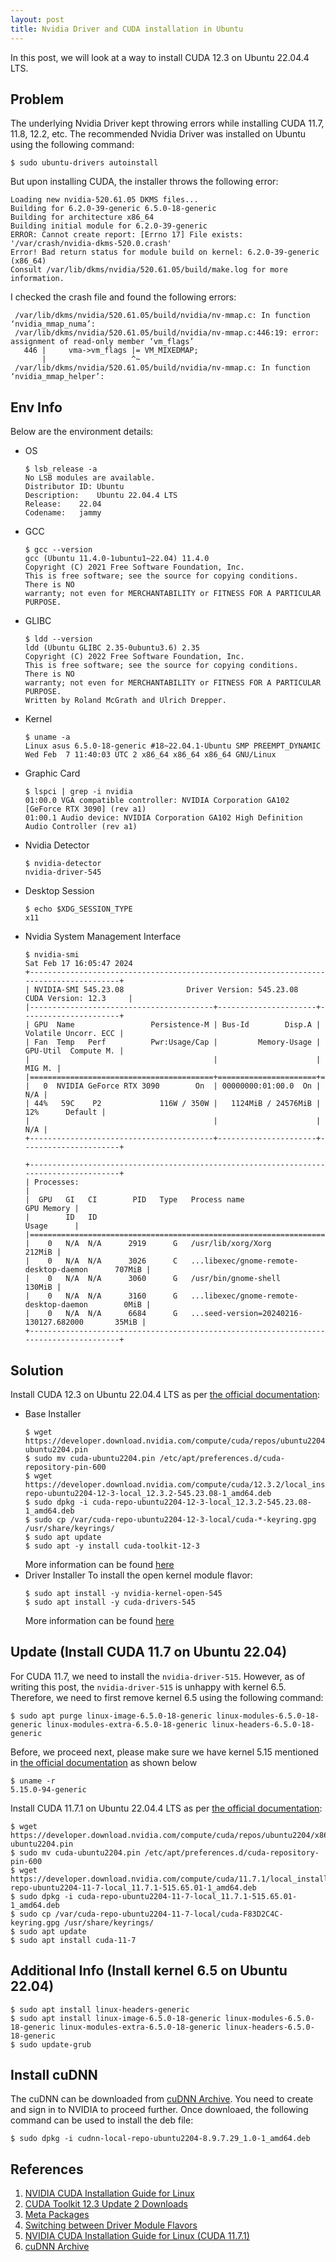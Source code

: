 ```yaml
---
layout: post
title: Nvidia Driver and CUDA installation in Ubuntu
---
```


In this post, we will look at a way to install CUDA 12.3 on Ubuntu 22.04.4 LTS.

Problem
-------
The underlying Nvidia Driver kept throwing errors while installing CUDA 11.7, 11.8, 12.2, etc. The recommended Nvidia Driver was installed on Ubuntu using the following command:
```console
$ sudo ubuntu-drivers autoinstall
```

But upon installing CUDA, the installer throws the following error:
```
Loading new nvidia-520.61.05 DKMS files...
Building for 6.2.0-39-generic 6.5.0-18-generic
Building for architecture x86_64
Building initial module for 6.2.0-39-generic
ERROR: Cannot create report: [Errno 17] File exists: '/var/crash/nvidia-dkms-520.0.crash'
Error! Bad return status for module build on kernel: 6.2.0-39-generic (x86_64)
Consult /var/lib/dkms/nvidia/520.61.05/build/make.log for more information.
```

I checked the crash file and found the following errors:
```
 /var/lib/dkms/nvidia/520.61.05/build/nvidia/nv-mmap.c: In function ‘nvidia_mmap_numa’:
 /var/lib/dkms/nvidia/520.61.05/build/nvidia/nv-mmap.c:446:19: error: assignment of read-only member ‘vm_flags’
   446 |     vma->vm_flags |= VM_MIXEDMAP;
       |                   ^~
 /var/lib/dkms/nvidia/520.61.05/build/nvidia/nv-mmap.c: In function ‘nvidia_mmap_helper’:
```

Env Info
--------
Below are the environment details:

* OS
    ```console
    $ lsb_release -a
    No LSB modules are available.
    Distributor ID:	Ubuntu
    Description:	Ubuntu 22.04.4 LTS
    Release:	22.04
    Codename:	jammy
    ```
* GCC
    ```console
    $ gcc --version
    gcc (Ubuntu 11.4.0-1ubuntu1~22.04) 11.4.0
    Copyright (C) 2021 Free Software Foundation, Inc.
    This is free software; see the source for copying conditions.  There is NO
    warranty; not even for MERCHANTABILITY or FITNESS FOR A PARTICULAR PURPOSE.
    ```
* GLIBC
    ```console
    $ ldd --version
    ldd (Ubuntu GLIBC 2.35-0ubuntu3.6) 2.35
    Copyright (C) 2022 Free Software Foundation, Inc.
    This is free software; see the source for copying conditions.  There is NO
    warranty; not even for MERCHANTABILITY or FITNESS FOR A PARTICULAR PURPOSE.
    Written by Roland McGrath and Ulrich Drepper.
    ```
* Kernel
    ```console
    $ uname -a
    Linux asus 6.5.0-18-generic #18~22.04.1-Ubuntu SMP PREEMPT_DYNAMIC Wed Feb  7 11:40:03 UTC 2 x86_64 x86_64 x86_64 GNU/Linux
    ```
* Graphic Card
    ```console
    $ lspci | grep -i nvidia
    01:00.0 VGA compatible controller: NVIDIA Corporation GA102 [GeForce RTX 3090] (rev a1)
    01:00.1 Audio device: NVIDIA Corporation GA102 High Definition Audio Controller (rev a1)
    ```
* Nvidia Detector
    ```console
    $ nvidia-detector
    nvidia-driver-545
    ```
* Desktop Session
    ```console
    $ echo $XDG_SESSION_TYPE
    x11
    ```
* Nvidia System Management Interface
    ```console
    $ nvidia-smi
    Sat Feb 17 16:05:47 2024
    +---------------------------------------------------------------------------------------+
    | NVIDIA-SMI 545.23.08              Driver Version: 545.23.08    CUDA Version: 12.3     |
    |-----------------------------------------+----------------------+----------------------+
    | GPU  Name                 Persistence-M | Bus-Id        Disp.A | Volatile Uncorr. ECC |
    | Fan  Temp   Perf          Pwr:Usage/Cap |         Memory-Usage | GPU-Util  Compute M. |
    |                                         |                      |               MIG M. |
    |=========================================+======================+======================|
    |   0  NVIDIA GeForce RTX 3090        On  | 00000000:01:00.0  On |                  N/A |
    | 44%   59C    P2             116W / 350W |   1124MiB / 24576MiB |     12%      Default |
    |                                         |                      |                  N/A |
    +-----------------------------------------+----------------------+----------------------+
                                                                                             
    +---------------------------------------------------------------------------------------+
    | Processes:                                                                            |
    |  GPU   GI   CI        PID   Type   Process name                            GPU Memory |
    |        ID   ID                                                             Usage      |
    |=======================================================================================|
    |    0   N/A  N/A      2919      G   /usr/lib/xorg/Xorg                          212MiB |
    |    0   N/A  N/A      3026      C   ...libexec/gnome-remote-desktop-daemon      707MiB |
    |    0   N/A  N/A      3060      G   /usr/bin/gnome-shell                        130MiB |
    |    0   N/A  N/A      3160      G   ...libexec/gnome-remote-desktop-daemon        0MiB |
    |    0   N/A  N/A      6684      G   ...seed-version=20240216-130127.682000       35MiB |
    +---------------------------------------------------------------------------------------+
    ```

Solution
--------
Install CUDA 12.3 on Ubuntu 22.04.4 LTS as per [the official documentation](https://developer.nvidia.com/cuda-downloads?target_os=Linux&target_arch=x86_64&Distribution=Ubuntu&target_version=22.04&target_type=deb_local):

* Base Installer
    ```console
    $ wget https://developer.download.nvidia.com/compute/cuda/repos/ubuntu2204/x86_64/cuda-ubuntu2204.pin
    $ sudo mv cuda-ubuntu2204.pin /etc/apt/preferences.d/cuda-repository-pin-600
    $ wget https://developer.download.nvidia.com/compute/cuda/12.3.2/local_installers/cuda-repo-ubuntu2204-12-3-local_12.3.2-545.23.08-1_amd64.deb
    $ sudo dpkg -i cuda-repo-ubuntu2204-12-3-local_12.3.2-545.23.08-1_amd64.deb
    $ sudo cp /var/cuda-repo-ubuntu2204-12-3-local/cuda-*-keyring.gpg /usr/share/keyrings/
    $ sudo apt update
    $ sudo apt -y install cuda-toolkit-12-3
    ```
    More information can be found [here](https://docs.nvidia.com/cuda/cuda-installation-guide-linux/#meta-packages)
* Driver Installer
To install the open kernel module flavor:
    ```console
    $ sudo apt install -y nvidia-kernel-open-545
    $ sudo apt install -y cuda-drivers-545
    ```
    More information can be found [here](https://docs.nvidia.com/cuda/cuda-installation-guide-linux/#switching-between-driver-module-flavors)

Update (Install CUDA 11.7 on Ubuntu 22.04)
--------
For CUDA 11.7, we need to install the `nvidia-driver-515`. However, as of writing this post, the `nvidia-driver-515` is unhappy with kernel 6.5. Therefore, we need to first remove kernel 6.5 using the following command:

```console
$ sudo apt purge linux-image-6.5.0-18-generic linux-modules-6.5.0-18-generic linux-modules-extra-6.5.0-18-generic linux-headers-6.5.0-18-generic
```

Before, we proceed next, please make sure we have kernel 5.15 mentioned in [the official documentation](https://docs.nvidia.com/cuda/archive/11.7.1/cuda-installation-guide-linux/index.html) as shown below
```console
$ uname -r
5.15.0-94-generic
```

Install CUDA 11.7.1 on Ubuntu 22.04.4 LTS as per [the official documentation](https://developer.nvidia.com/cuda-11-7-1-download-archive?target_os=Linux&target_arch=x86_64&Distribution=Ubuntu&target_version=22.04&target_type=deb_local):

```console
$ wget https://developer.download.nvidia.com/compute/cuda/repos/ubuntu2204/x86_64/cuda-ubuntu2204.pin
$ sudo mv cuda-ubuntu2204.pin /etc/apt/preferences.d/cuda-repository-pin-600
$ wget https://developer.download.nvidia.com/compute/cuda/11.7.1/local_installers/cuda-repo-ubuntu2204-11-7-local_11.7.1-515.65.01-1_amd64.deb
$ sudo dpkg -i cuda-repo-ubuntu2204-11-7-local_11.7.1-515.65.01-1_amd64.deb 
$ sudo cp /var/cuda-repo-ubuntu2204-11-7-local/cuda-F83D2C4C-keyring.gpg /usr/share/keyrings/
$ sudo apt update
$ sudo apt install cuda-11-7
```

Additional Info (Install kernel 6.5 on Ubuntu 22.04)
--------
```console
$ sudo apt install linux-headers-generic
$ sudo apt install linux-image-6.5.0-18-generic linux-modules-6.5.0-18-generic linux-modules-extra-6.5.0-18-generic linux-headers-6.5.0-18-generic
$ sudo update-grub
```

Install cuDNN
--------
The cuDNN can be downloaded from [cuDNN Archive](https://developer.nvidia.com/rdp/cudnn-archive). You need to create and sign in to NVIDIA to proceed further. Once downloaed, the following command can be used to install the deb file:

```console
$ sudo dpkg -i cudnn-local-repo-ubuntu2204-8.9.7.29_1.0-1_amd64.deb
```

References
----------
1. [NVIDIA CUDA Installation Guide for Linux](https://docs.nvidia.com/cuda/cuda-installation-guide-linux/index.html)
2. [CUDA Toolkit 12.3 Update 2 Downloads](https://developer.nvidia.com/cuda-downloads?target_os=Linux&target_arch=x86_64&Distribution=Ubuntu&target_version=22.04&target_type=deb_local)
3. [Meta Packages](https://docs.nvidia.com/cuda/cuda-installation-guide-linux/#meta-packages)
4. [Switching between Driver Module Flavors](https://docs.nvidia.com/cuda/cuda-installation-guide-linux/#switching-between-driver-module-flavors)
5. [NVIDIA CUDA Installation Guide for Linux (CUDA 11.7.1)](https://docs.nvidia.com/cuda/archive/11.7.1/cuda-installation-guide-linux/index.html)
6. [cuDNN Archive](https://developer.nvidia.com/rdp/cudnn-archive)

